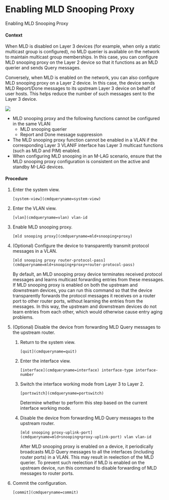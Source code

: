 Enabling MLD Snooping Proxy
===========================

Enabling MLD Snooping Proxy

#### Context

When MLD is disabled on Layer 3 devices (for example, when only a static multicast group is configured), no MLD querier is available on the network to maintain multicast group memberships. In this case, you can configure MLD snooping proxy on the Layer 2 device so that it functions as an MLD querier and sends Query messages.

Conversely, when MLD is enabled on the network, you can also configure MLD snooping proxy on a Layer 2 device. In this case, the device sends MLD Report/Done messages to its upstream Layer 3 device on behalf of user hosts. This helps reduce the number of such messages sent to the Layer 3 device.

![](../public_sys-resources/note_3.0-en-us.png) 

* MLD snooping proxy and the following functions cannot be configured in the same VLAN:
  + MLD snooping querier
  + Report and Done message suppression
* The MLD snooping proxy function cannot be enabled in a VLAN if the corresponding Layer 3 VLANIF interface has Layer 3 multicast functions (such as MLD and PIM) enabled.
* When configuring MLD snooping in an M-LAG scenario, ensure that the MLD snooping proxy configuration is consistent on the active and standby M-LAG devices.


#### Procedure

1. Enter the system view.
   
   
   ```
   [system-view](cmdqueryname=system-view)
   ```
2. Enter the VLAN view.
   
   
   ```
   [vlan](cmdqueryname=vlan) vlan-id
   ```
3. Enable MLD snooping proxy.
   
   
   ```
   [mld snooping proxy](cmdqueryname=mld+snooping+proxy)
   ```
4. (Optional) Configure the device to transparently transmit protocol messages in a VLAN.
   
   
   ```
   [mld snooping proxy router-protocol-pass](cmdqueryname=mld+snooping+proxy+router-protocol-pass)
   ```
   
   By default, an MLD snooping proxy device terminates received protocol messages and learns multicast forwarding entries from these messages. If MLD snooping proxy is enabled on both the upstream and downstream devices, you can run this command so that the device transparently forwards the protocol messages it receives on a router port to other router ports, without learning the entries from the messages. In this way, the upstream and downstream devices do not learn entries from each other, which would otherwise cause entry aging problems.
5. (Optional) Disable the device from forwarding MLD Query messages to the upstream router.
   1. Return to the system view.
      
      
      ```
      [quit](cmdqueryname=quit)
      ```
   2. Enter the interface view.
      
      
      ```
      [interface](cmdqueryname=interface) interface-type interface-number
      ```
   3. Switch the interface working mode from Layer 3 to Layer 2.
      
      
      ```
      [portswitch](cmdqueryname=portswitch)
      ```
      
      Determine whether to perform this step based on the current interface working mode.
   4. Disable the device from forwarding MLD Query messages to the upstream router.
      
      
      ```
      [mld snooping proxy-uplink-port](cmdqueryname=mld+snooping+proxy-uplink-port) vlan vlan-id
      ```
      
      
      
      After MLD snooping proxy is enabled on a device, it periodically broadcasts MLD Query messages to all the interfaces (including router ports) in a VLAN. This may result in reelection of the MLD querier. To prevent such reelection if MLD is enabled on the upstream device, run this command to disable forwarding of MLD messages to router ports.
6. Commit the configuration.
   
   
   ```
   [commit](cmdqueryname=commit)
   ```
